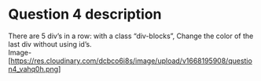 # Question 4 description

There are 5 div’s in a row: with a class “div-blocks”, Change the color of the last div without using id’s. \
Image- [https://res.cloudinary.com/dcbco6i8s/image/upload/v1668195908/question4_vahq0h.png]
